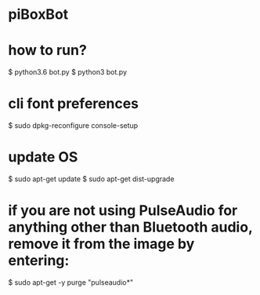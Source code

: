 # piBoxBot

# how to run?

$ python3.6 bot.py
$ python3 bot.py

# cli font preferences

$ sudo dpkg-reconfigure console-setup

# update OS

$ sudo apt-get update
$ sudo apt-get dist-upgrade

# if you are not using PulseAudio for anything other than Bluetooth audio, remove it from the image by entering:

$ sudo apt-get -y purge "pulseaudio*"
